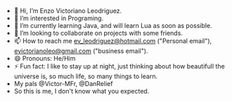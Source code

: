- 👋 Hi, I’m Enzo Victoriano Leodriguez.
- 👀 I’m interested in Programing.
- 🌱 I’m currently learning Java, and will learn Lua as soon as possible.
- 💞️ I’m looking to collaborate on projects with some friends.
- 📫 How to reach me ev_leodriguez@hotmail.com ("Personal email"), evictorianoleo@gmail.com ("business email").
- 😄 Pronouns: He/Him
- ⚡ Fun fact: I like to stay up at night, just thinking about how beautifull the universe is, so much life, so many things to learn.
- My pals @Victor-MFr, @DanRelief
- So this is me, I don't know what you expected.
